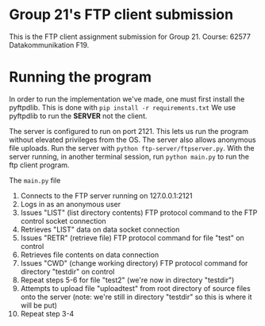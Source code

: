 # Group 21's FTP client submission
This is the FTP client assignment submission for Group 21. Course: 62577 Datakommunikation F19.

# Running the program
In order to run the implementation we've made, one must first install the pyftpdlib. This is done with
`pip install -r requirements.txt`
We use pyftpdlib to run the **SERVER** not the client.

The server is configured to run on port 2121. This lets us run the program without elevated privileges from the OS. The server also allows anonymous file uploads.
Run the server with `python ftp-server/ftpserver.py`. With the server running, in another terminal session, run `python main.py` to run the ftp client program. 

The `main.py` file 
 1. Connects to the FTP server running on 127.0.0.1:2121 
 2. Logs in as an anonymous user
 3. Issues "LIST" (list directory contents) FTP protocol command to the FTP control socket connection
 4. Retrieves "LIST" data on data socket connection
 5. Issues "RETR" (retrieve file) FTP protocol command for file "test" on control
 6. Retrieves file contents on data connection
 7. Issues "CWD" (change working directory) FTP protocol command for directory "testdir" on control
 8. Repeat steps 5-6 for file "test2" (we're now in directory "testdir") 
 9. Attempts to upload file "uploadtest" from root directory of source files onto the server (note: we're still in directory "testdir" so this is where it will be put)
 10. Repeat step 3-4
